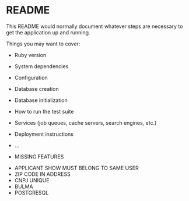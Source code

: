 # README

This README would normally document whatever steps are necessary to get the
application up and running.

Things you may want to cover:

* Ruby version

* System dependencies

* Configuration

* Database creation

* Database initialization

* How to run the test suite

* Services (job queues, cache servers, search engines, etc.)

* Deployment instructions

* ...

* MISSING FEATURES
- APPLICANT SHOW MUST BELONG TO SAME USER
- ZIP CODE IN ADDRESS
- CNPJ UNIQUE
- BULMA
- POSTGRESQL
